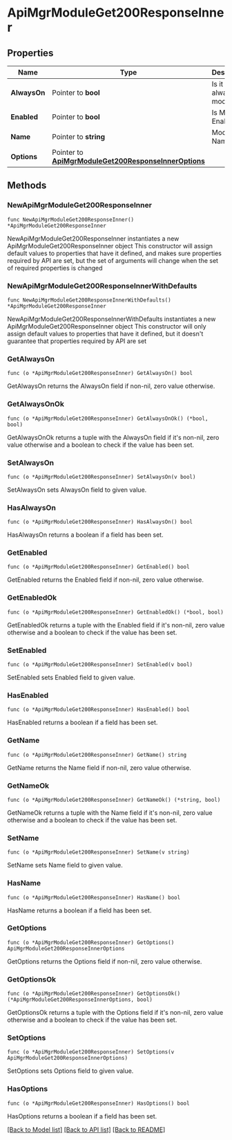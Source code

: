 # ApiMgrModuleGet200ResponseInner

## Properties

Name | Type | Description | Notes
------------ | ------------- | ------------- | -------------
**AlwaysOn** | Pointer to **bool** | Is it an always on module? | [optional] 
**Enabled** | Pointer to **bool** | Is Module Enabled | [optional] 
**Name** | Pointer to **string** | Module Name | [optional] 
**Options** | Pointer to [**ApiMgrModuleGet200ResponseInnerOptions**](ApiMgrModuleGet200ResponseInnerOptions.md) |  | [optional] 

## Methods

### NewApiMgrModuleGet200ResponseInner

`func NewApiMgrModuleGet200ResponseInner() *ApiMgrModuleGet200ResponseInner`

NewApiMgrModuleGet200ResponseInner instantiates a new ApiMgrModuleGet200ResponseInner object
This constructor will assign default values to properties that have it defined,
and makes sure properties required by API are set, but the set of arguments
will change when the set of required properties is changed

### NewApiMgrModuleGet200ResponseInnerWithDefaults

`func NewApiMgrModuleGet200ResponseInnerWithDefaults() *ApiMgrModuleGet200ResponseInner`

NewApiMgrModuleGet200ResponseInnerWithDefaults instantiates a new ApiMgrModuleGet200ResponseInner object
This constructor will only assign default values to properties that have it defined,
but it doesn't guarantee that properties required by API are set

### GetAlwaysOn

`func (o *ApiMgrModuleGet200ResponseInner) GetAlwaysOn() bool`

GetAlwaysOn returns the AlwaysOn field if non-nil, zero value otherwise.

### GetAlwaysOnOk

`func (o *ApiMgrModuleGet200ResponseInner) GetAlwaysOnOk() (*bool, bool)`

GetAlwaysOnOk returns a tuple with the AlwaysOn field if it's non-nil, zero value otherwise
and a boolean to check if the value has been set.

### SetAlwaysOn

`func (o *ApiMgrModuleGet200ResponseInner) SetAlwaysOn(v bool)`

SetAlwaysOn sets AlwaysOn field to given value.

### HasAlwaysOn

`func (o *ApiMgrModuleGet200ResponseInner) HasAlwaysOn() bool`

HasAlwaysOn returns a boolean if a field has been set.

### GetEnabled

`func (o *ApiMgrModuleGet200ResponseInner) GetEnabled() bool`

GetEnabled returns the Enabled field if non-nil, zero value otherwise.

### GetEnabledOk

`func (o *ApiMgrModuleGet200ResponseInner) GetEnabledOk() (*bool, bool)`

GetEnabledOk returns a tuple with the Enabled field if it's non-nil, zero value otherwise
and a boolean to check if the value has been set.

### SetEnabled

`func (o *ApiMgrModuleGet200ResponseInner) SetEnabled(v bool)`

SetEnabled sets Enabled field to given value.

### HasEnabled

`func (o *ApiMgrModuleGet200ResponseInner) HasEnabled() bool`

HasEnabled returns a boolean if a field has been set.

### GetName

`func (o *ApiMgrModuleGet200ResponseInner) GetName() string`

GetName returns the Name field if non-nil, zero value otherwise.

### GetNameOk

`func (o *ApiMgrModuleGet200ResponseInner) GetNameOk() (*string, bool)`

GetNameOk returns a tuple with the Name field if it's non-nil, zero value otherwise
and a boolean to check if the value has been set.

### SetName

`func (o *ApiMgrModuleGet200ResponseInner) SetName(v string)`

SetName sets Name field to given value.

### HasName

`func (o *ApiMgrModuleGet200ResponseInner) HasName() bool`

HasName returns a boolean if a field has been set.

### GetOptions

`func (o *ApiMgrModuleGet200ResponseInner) GetOptions() ApiMgrModuleGet200ResponseInnerOptions`

GetOptions returns the Options field if non-nil, zero value otherwise.

### GetOptionsOk

`func (o *ApiMgrModuleGet200ResponseInner) GetOptionsOk() (*ApiMgrModuleGet200ResponseInnerOptions, bool)`

GetOptionsOk returns a tuple with the Options field if it's non-nil, zero value otherwise
and a boolean to check if the value has been set.

### SetOptions

`func (o *ApiMgrModuleGet200ResponseInner) SetOptions(v ApiMgrModuleGet200ResponseInnerOptions)`

SetOptions sets Options field to given value.

### HasOptions

`func (o *ApiMgrModuleGet200ResponseInner) HasOptions() bool`

HasOptions returns a boolean if a field has been set.


[[Back to Model list]](../README.md#documentation-for-models) [[Back to API list]](../README.md#documentation-for-api-endpoints) [[Back to README]](../README.md)


